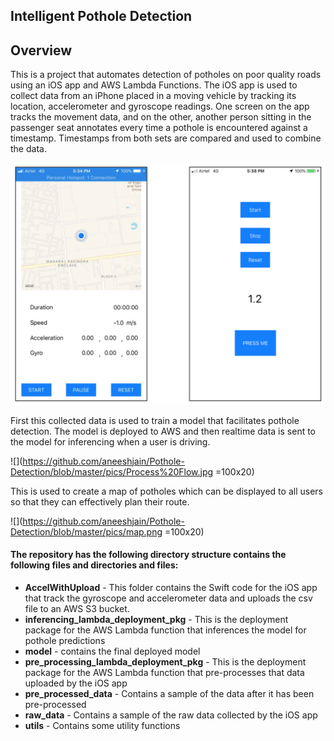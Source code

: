 
## Intelligent Pothole Detection
## Overview

This is a project that automates detection of potholes on poor quality roads using an iOS app and AWS Lambda Functions. The iOS app is used to collect data from an iPhone placed in a moving vehicle by tracking its location, accelerometer and gyroscope readings. One screen on the app tracks the movement data, and on the other, another person sitting in the passenger seat annotates every time a pothole is encountered against a timestamp. Timestamps from both sets are compared and used to combine the data.



<img src="https://github.com/aneeshjain/Pothole-Detection/blob/master/pics/App_screens.png" width="600">


First this collected data is used to train a model that facilitates pothole detection. The model is deployed to AWS and then realtime data is sent to the model for inferencing when a user is driving. 

![](https://github.com/aneeshjain/Pothole-Detection/blob/master/pics/Process%20Flow.jpg =100x20)


This is used to create a map of potholes which can be displayed to all users so that they can effectively plan their route.

![](https://github.com/aneeshjain/Pothole-Detection/blob/master/pics/map.png =100x20)


#### The repository has the following directory structure contains the following files and directories and files:

* **AccelWithUpload** - This folder contains the Swift code for the iOS app that track the gyroscope and accelerometer data and uploads the csv file to an AWS S3 bucket.
* **inferencing_lambda_deployment_pkg** - This is the deployment package for the AWS Lambda function that inferences the model for pothole predictions
* **model** - contains the final deployed model
* **pre_processing_lambda_deployment_pkg** - This is the deployment package for the AWS Lambda function that pre-processes that data uploaded by the iOS app
* **pre_processed_data** - Contains a sample of the data after it has been pre-processed
* **raw_data** - Contains a sample of the raw data collected by the iOS app
* **utils** - Contains some utility functions


